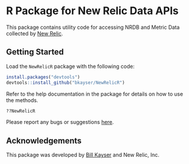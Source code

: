 # R Package for New Relic Data APIs

This package contains utility code for accessing NRDB and Metric Data collected
by [New Relic](http://www.newrelic.com).


## Getting Started

Load the `NewRelicR` package with the following code:

```r
install.packages("devtools")
devtools::install_github("bkayser/NewRelicR")
```

Refer to the help documentation in the package for details on how to use the methods.

```r
??NewRelicR
```

Please report any bugs or suggestions [here](https://github.com/bkayser/NewRelicR/issues).

## Acknowledgements

This package was developed by [Bill Kayser](https://github.com/bkayser) and New Relic, Inc.
